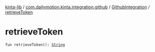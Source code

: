 [kinta-lib](../../index.md) / [com.dailymotion.kinta.integration.github](../index.md) / [GithubIntegration](index.md) / [retrieveToken](./retrieve-token.md)

# retrieveToken

`fun retrieveToken(): `[`String`](https://kotlinlang.org/api/latest/jvm/stdlib/kotlin/-string/index.html)